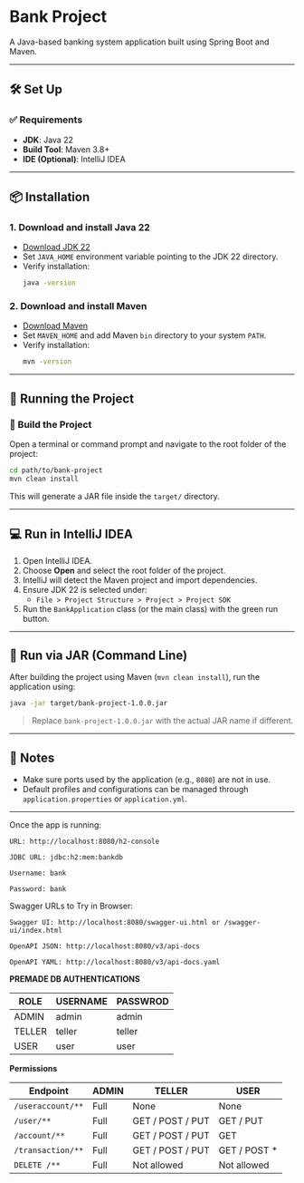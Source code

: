 # Bank Project

A Java-based banking system application built using Spring Boot and Maven.

---

## 🛠️ Set Up

### ✅ Requirements

- **JDK**: Java 22  
- **Build Tool**: Maven 3.8+  
- **IDE (Optional)**: IntelliJ IDEA

---

## 📦 Installation

### 1. Download and install Java 22

- [Download JDK 22](https://jdk.java.net/22/)
- Set `JAVA_HOME` environment variable pointing to the JDK 22 directory.
- Verify installation:
  ```bash
  java -version
  ```

### 2. Download and install Maven

- [Download Maven](https://maven.apache.org/download.cgi)
- Set `MAVEN_HOME` and add Maven `bin` directory to your system `PATH`.
- Verify installation:
  ```bash
  mvn -version
  ```

---

## 🚀 Running the Project

### 🧪 Build the Project

Open a terminal or command prompt and navigate to the root folder of the project:

```bash
cd path/to/bank-project
mvn clean install
```

This will generate a JAR file inside the `target/` directory.

---

## 💻 Run in IntelliJ IDEA

1. Open IntelliJ IDEA.
2. Choose **Open** and select the root folder of the project.
3. IntelliJ will detect the Maven project and import dependencies.
4. Ensure JDK 22 is selected under:
   - `File > Project Structure > Project > Project SDK`
5. Run the `BankApplication` class (or the main class) with the green run button.

---

## 📁 Run via JAR (Command Line)

After building the project using Maven (`mvn clean install`), run the application using:

```bash
java -jar target/bank-project-1.0.0.jar
```

> Replace `bank-project-1.0.0.jar` with the actual JAR name if different.

---

## 🧾 Notes

- Make sure ports used by the application (e.g., `8080`) are not in use.
- Default profiles and configurations can be managed through `application.properties` or `application.yml`.

---




Once the app is running:

    URL: http://localhost:8080/h2-console

    JDBC URL: jdbc:h2:mem:bankdb

    Username: bank

    Password: bank


Swagger URLs to Try in Browser:

    Swagger UI: http://localhost:8080/swagger-ui.html or /swagger-ui/index.html

    OpenAPI JSON: http://localhost:8080/v3/api-docs

    OpenAPI YAML: http://localhost:8080/v3/api-docs.yaml


**PREMADE DB AUTHENTICATIONS**

| **ROLE** | **USERNAME** | **PASSWROD** | 
|----------|--------------|--------------|
| ADMIN    | admin         | admin        | 
| TELLER   | teller         | teller | |
| USER     | user         | user | |



**Permissions**

| **Endpoint**         | **ADMIN** | **TELLER**     | **USER**           |
|----------------------|---------|----------------|---------------------|
| `/useraccount/**`    | Full    | None           | None               |
| `/user/**`           | Full    | GET / POST / PUT | GET / PUT  |
| `/account/**`        | Full    | GET / POST / PUT | GET    |
| `/transaction/**`    | Full    | GET / POST / PUT | GET / POST * |
| `DELETE /**`         | Full | Not allowed    | Not allowed        |
